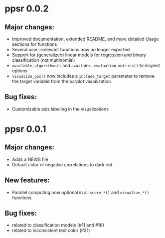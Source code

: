 # ppsr 0.0.2

## Major changes:

* Improved documentation, extended README, and more detailed Usage sections for functions
* Several user-irrelevant functions now no longer exported
* Support for (generalized) linear models for regression and binary classification (not multinomial)
* `available_algorithms()` and `available_evaluation_metrics()` to inspect options
* `visualize_pps()` now includes a `include_target` parameter to remove the target variable from the barplot visualization

## Bug fixes:

* Customizable axis labeling in the visualizations


# ppsr 0.0.1

## Major changes: 

* Adds a NEWS file
* Default color of negative correlations to dark red

## New features: 

* Parallel computing now optional in all `score_*()` and `visualize_*()` functions

## Bug fixes:

* related to classification models (#11 and #16)
* related to inconsistent text color (#21)


